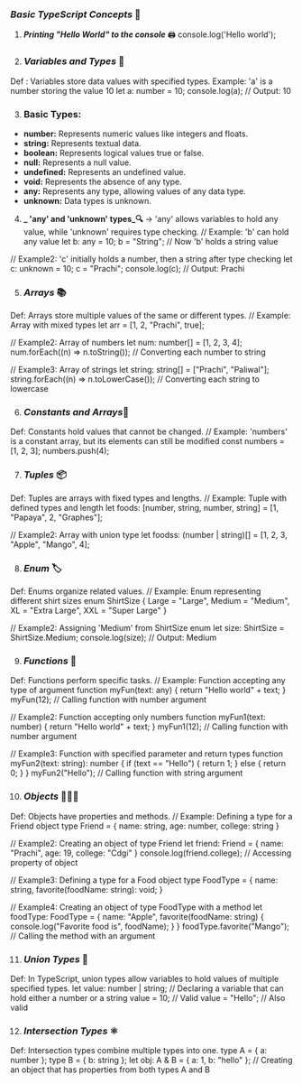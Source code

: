 ### **_Basic TypeScript Concepts_** 📘

1. **_Printing "Hello World" to the console_** 🖨️
console.log('Hello world');


2. ###  **_Variables and Types_** 📝
Def : Variables store data values with specified types.
Example: 'a' is a number storing the value 10
let a: number = 10;
console.log(a); // Output: 10

3. ### **Basic Types:**
- **number:** Represents numeric values like integers and floats.
- **string:** Represents textual data.
- **boolean:** Represents logical values true or false.
- **null:** Represents a null value.
- **undefined:** Represents an undefined value.
- **void:** Represents the absence of any type.
- **any:** Represents any type, allowing values of any data type.
- **unknown:** Data types is unknown.

4. **_ 'any' and 'unknown' types_🔍** ->
'any' allows variables to hold any value, while 'unknown' requires type checking.
// Example: 'b' can hold any value
let b: any = 10;
b = "String"; // Now 'b' holds a string value

// Example2: 'c' initially holds a number, then a string after type checking
let c: unknown = 10;
c = "Prachi";
console.log(c); // Output: Prachi

5. ### **_Arrays_ 📚**
Def: Arrays store multiple values of the same or different types.
// Example: Array with mixed types
let arr = [1, 2, "Prachi", true];

// Example2: Array of numbers
let num: number[] = [1, 2, 3, 4];
num.forEach((n) => n.toString()); // Converting each number to string

// Example3: Array of strings
let string: string[] = ["Prachi", "Paliwal"];
string.forEach((n) => n.toLowerCase()); // Converting each string to lowercase

6. ### **_Constants and Arrays_**🛑
Def: Constants hold values that cannot be changed.
// Example: 'numbers' is a constant array, but its elements can still be modified
const numbers = [1, 2, 3];
numbers.push(4);

7. ### **_Tuples_** 📦
Def: Tuples are arrays with fixed types and lengths.
// Example: Tuple with defined types and length
let foods: [number, string, number, string] = [1, "Papaya", 2, "Graphes"];

// Example2: Array with union type
let foodss: (number | string)[] = [1, 2, 3, "Apple", "Mango", 4];

8. ### **_Enum_** 🏷️
Def: Enums organize related values.
// Example: Enum representing different shirt sizes
enum ShirtSize {
  Large = "Large",
  Medium = "Medium",
  XL = "Extra Large",
  XXL = "Super Large"
}

// Example2: Assigning 'Medium' from ShirtSize enum
let size: ShirtSize = ShirtSize.Medium;
console.log(size); // Output: Medium

9. ### **_Functions_** 🎵
Def: Functions perform specific tasks.
// Example: Function accepting any type of argument
function myFun(text: any) {
  return "Hello world" + text;
}
myFun(12); // Calling function with number argument

// Example2: Function accepting only numbers
function myFun1(text: number) {
  return "Hello world" + text;
}
myFun1(12); // Calling function with number argument

// Example3: Function with specified parameter and return types
function myFun2(text: string): number {
  if (text == "Hello") {
    return 1;
  } else {
    return 0;
  }
}
myFun2("Hello"); // Calling function with string argument

10. ### **_Objects_** 🧑‍🤝‍🧑
Def: Objects have properties and methods.
// Example: Defining a type for a Friend object
type Friend = {
  name: string,
  age: number,
  college: string
}

// Example2: Creating an object of type Friend
let friend: Friend = {
  name: "Prachi",
  age: 19,
  college: "Cdgi"
}
console.log(friend.college); // Accessing property of object

// Example3: Defining a type for a Food object
type FoodType = {
  name: string,
  favorite(foodName: string): void;
}

// Example4: Creating an object of type FoodType with a method
let foodType: FoodType = {
  name: "Apple",
  favorite(foodName: string) {
    console.log("Favorite food is", foodName);
  }
}
foodType.favorite("Mango"); // Calling the method with an argument

11. ### **_Union Types_** 🔄
Def:  In TypeScript, union types allow variables to hold values of multiple specified types.
let value: number | string; // Declaring a variable that can hold either a number or a string
value = 10; // Valid
value = "Hello"; // Also valid

12. ### **_Intersection Types_** ⚛️
Def: Intersection types combine multiple types into one.
type A = { a: number };
type B = { b: string };
let obj: A & B = { a: 1, b: "hello" }; // Creating an object that has properties from both types A and B

